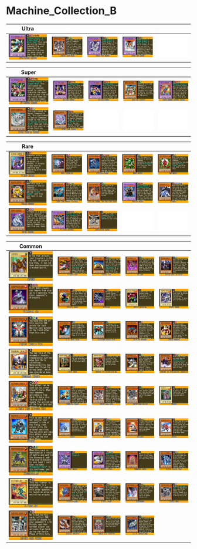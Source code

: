 # Machine_Collection_B

|Ultra| | | | |
|---|---|---|---|---|
|[![XYZ-Dragon Cannon ](../images/WC6-EN/1203-XYZDragonCannon-WC6-EN-VG.png)](https://yugipedia.com/wiki/XYZ-Dragon_Cannon_(World_Championship_2006))|[![Ancient Gear Golem ](../images/WC6-EN/1819-AncientGearGolem-WC6-EN-VG.png)](https://yugipedia.com/wiki/Ancient_Gear_Golem_(World_Championship_2006))|[![Cyber Twin Dragon ](../images/WC6-EN/1885-CyberTwinDragon-WC6-EN-VG.png)](https://yugipedia.com/wiki/Cyber_Twin_Dragon_(World_Championship_2006))|[![Cyber End Dragon ](../images/WC6-EN/1886-CyberEndDragon-WC6-EN-VG.png)](https://yugipedia.com/wiki/Cyber_End_Dragon_(World_Championship_2006))|![Blank](../images/Blank.png)|

|Super| | | | |
|---|---|---|---|---|
|[![XY-Dragon Cannon ](../images/WC6-EN/1201-XYDragonCannon-WC6-EN-VG.png)](https://yugipedia.com/wiki/XY-Dragon_Cannon_(World_Championship_2006))|[![XZ-Tank Cannon ](../images/WC6-EN/1253-XZTankCannon-WC6-EN-VG.png)](https://yugipedia.com/wiki/XZ-Tank_Cannon_(World_Championship_2006))|[![YZ-Tank Dragon ](../images/WC6-EN/1254-YZTankDragon-WC6-EN-VG.png)](https://yugipedia.com/wiki/YZ-Tank_Dragon_(World_Championship_2006))|[![Emes the Infinity ](../images/WC6-EN/1502-EmestheInfinity-WC6-EN-VG.png)](https://yugipedia.com/wiki/Emes_the_Infinity_(World_Championship_2006))|[![VWXYZ-Dragon Catapult Cannon ](../images/WC6-EN/1955-VWXYZDragonCatapultCannon-WC6-EN-VG.png)](https://yugipedia.com/wiki/VWXYZ-Dragon_Catapult_Cannon_(World_Championship_2006))|
|[![Cyber Barrier Dragon ](../images/WC6-EN/2017-CyberBarrierDragon-WC6-EN-VG.png)](https://yugipedia.com/wiki/Cyber_Barrier_Dragon_(World_Championship_2006))|[![Cyber Laser Dragon ](../images/WC6-EN/2018-CyberLaserDragon-WC6-EN-VG.png)](https://yugipedia.com/wiki/Cyber_Laser_Dragon_(World_Championship_2006))|![Blank](../images/Blank.png)|![Blank](../images/Blank.png)|![Blank](../images/Blank.png)|

|Rare| | | | |
|---|---|---|---|---|
|[![X-Head Cannon ](../images/WC6-EN/1159-XHeadCannon-WC6-EN-VG.png)](https://yugipedia.com/wiki/X-Head_Cannon_(World_Championship_2006))|[![Spell Canceller ](../images/WC6-EN/1229-SpellCanceller-WC6-EN-VG.png)](https://yugipedia.com/wiki/Spell_Canceller_(World_Championship_2006))|[![Blowback Dragon ](../images/WC6-EN/1527-BlowbackDragon-WC6-EN-VG.png)](https://yugipedia.com/wiki/Blowback_Dragon_(World_Championship_2006))|[![Green Gadget ](../images/WC6-EN/1683-GreenGadget-WC6-EN-VG.png)](https://yugipedia.com/wiki/Green_Gadget_(World_Championship_2006))|[![Red Gadget ](../images/WC6-EN/1686-RedGadget-WC6-EN-VG.png)](https://yugipedia.com/wiki/Red_Gadget_(World_Championship_2006))|
|[![Yellow Gadget ](../images/WC6-EN/1687-YellowGadget-WC6-EN-VG.png)](https://yugipedia.com/wiki/Yellow_Gadget_(World_Championship_2006))|[![Heavy Mech Support Platform ](../images/WC6-EN/1705-HeavyMechSupportPlatform-WC6-EN-VG.png)](https://yugipedia.com/wiki/Heavy_Mech_Support_Platform_(World_Championship_2006))|[![Fusilier Dragon, the Dual-Mode Beast ](../images/WC6-EN/1724-FusilierDragontheDualModeBeast-WC6-EN-VG.png)](https://yugipedia.com/wiki/Fusilier_Dragon,_the_Dual-Mode_Beast_(World_Championship_2006))|[![Gatling Dragon ](../images/WC6-EN/1785-GatlingDragon-WC6-EN-VG.png)](https://yugipedia.com/wiki/Gatling_Dragon_(World_Championship_2006))|[![UFOroid ](../images/WC6-EN/1878-UFOroid-WC6-EN-VG.png)](https://yugipedia.com/wiki/UFOroid_(World_Championship_2006))|
|[![Cyber Dragon ](../images/WC6-EN/1880-CyberDragon-WC6-EN-VG.png)](https://yugipedia.com/wiki/Cyber_Dragon_(World_Championship_2006))|[![VW-Tiger Catapult ](../images/WC6-EN/1954-VWTigerCatapult-WC6-EN-VG.png)](https://yugipedia.com/wiki/VW-Tiger_Catapult_(World_Championship_2006))|[![Proto-Cyber Dragon ](../images/WC6-EN/2031-ProtoCyberDragon-WC6-EN-VG.png)](https://yugipedia.com/wiki/Proto-Cyber_Dragon_(World_Championship_2006))|![Blank](../images/Blank.png)|![Blank](../images/Blank.png)|

|Common| | | | |
|---|---|---|---|---|
|[![Inpachi ](../images/WC6-EN/1163-Inpachi-WC6-EN-VG.png)](https://yugipedia.com/wiki/Inpachi_(World_Championship_2006))|[![Y-Dragon Head ](../images/WC6-EN/1200-YDragonHead-WC6-EN-VG.png)](https://yugipedia.com/wiki/Y-Dragon_Head_(World_Championship_2006))|[![Z-Metal Tank ](../images/WC6-EN/1202-ZMetalTank-WC6-EN-VG.png)](https://yugipedia.com/wiki/Z-Metal_Tank_(World_Championship_2006))|[![Drillago ](../images/WC6-EN/1211-Drillago-WC6-EN-VG.png)](https://yugipedia.com/wiki/Drillago_(World_Championship_2006))|[![Helping Robo For Combat ](../images/WC6-EN/1230-HelpingRoboForCombat-WC6-EN-VG.png)](https://yugipedia.com/wiki/Helping_Robo_For_Combat_(World_Championship_2006))|
|[![Dimension Jar ](../images/WC6-EN/1231-DimensionJar-WC6-EN-VG.png)](https://yugipedia.com/wiki/Dimension_Jar_(World_Championship_2006))|[![Roulette Barrel ](../images/WC6-EN/1232-RouletteBarrel-WC6-EN-VG.png)](https://yugipedia.com/wiki/Roulette_Barrel_(World_Championship_2006))|[![Bowganian ](../images/WC6-EN/1303-Bowganian-WC6-EN-VG.png)](https://yugipedia.com/wiki/Bowganian_(World_Championship_2006))|[![Battle Footballer ](../images/WC6-EN/1311-BattleFootballer-WC6-EN-VG.png)](https://yugipedia.com/wiki/Battle_Footballer_(World_Championship_2006))|[![Acrobat Monkey ](../images/WC6-EN/1314-AcrobatMonkey-WC6-EN-VG.png)](https://yugipedia.com/wiki/Acrobat_Monkey_(World_Championship_2006))|
|[![Perfect Machine King ](../images/WC6-EN/1397-PerfectMachineKing-WC6-EN-VG.png)](https://yugipedia.com/wiki/Perfect_Machine_King_(World_Championship_2006))|[![D. D. Scout Plane ](../images/WC6-EN/1409-DDScoutPlane-WC6-EN-VG.png)](https://yugipedia.com/wiki/D._D._Scout_Plane_(World_Championship_2006))|[![Amphibious Bugroth MK-3 ](../images/WC6-EN/1469-AmphibiousBugrothMK3-WC6-EN-VG.png)](https://yugipedia.com/wiki/Amphibious_Bugroth_MK-3_(World_Championship_2006))|[![KA-2 Des Scissors ](../images/WC6-EN/1525-KA2DesScissors-WC6-EN-VG.png)](https://yugipedia.com/wiki/KA-2_Des_Scissors_(World_Championship_2006))|[![Needle Burrower ](../images/WC6-EN/1526-NeedleBurrower-WC6-EN-VG.png)](https://yugipedia.com/wiki/Needle_Burrower_(World_Championship_2006))|
|[![Woodborg Inpachi ](../images/WC6-EN/1697-WoodborgInpachi-WC6-EN-VG.png)](https://yugipedia.com/wiki/Woodborg_Inpachi_(World_Championship_2006))|[![Mighty Guard ](../images/WC6-EN/1698-MightyGuard-WC6-EN-VG.png)](https://yugipedia.com/wiki/Mighty_Guard_(World_Championship_2006))|[![Bokoichi the Freightening Car ](../images/WC6-EN/1699-BokoichitheFreighteningCar-WC6-EN-VG.png)](https://yugipedia.com/wiki/Bokoichi_the_Freightening_Car_(World_Championship_2006))|[![Big Core ](../images/WC6-EN/1723-BigCore-WC6-EN-VG.png)](https://yugipedia.com/wiki/Big_Core_(World_Championship_2006))|[![Dekoichi the Battlechanted Locomotive ](../images/WC6-EN/1725-DekoichitheBattlechantedLocomotive-WC6-EN-VG.png)](https://yugipedia.com/wiki/Dekoichi_the_Battlechanted_Locomotive_(World_Championship_2006))|
|[![A-Team: Trap Disposal Unit ](../images/WC6-EN/1726-ATeamTrapDisposalUnit-WC6-EN-VG.png)](https://yugipedia.com/wiki/A-Team:_Trap_Disposal_Unit_(World_Championship_2006))|[![Mecha-Dog Marron ](../images/WC6-EN/1770-MechaDogMarron-WC6-EN-VG.png)](https://yugipedia.com/wiki/Mecha-Dog_Marron_(World_Championship_2006))|[![Ancient Gear Beast ](../images/WC6-EN/1820-AncientGearBeast-WC6-EN-VG.png)](https://yugipedia.com/wiki/Ancient_Gear_Beast_(World_Championship_2006))|[![Ancient Gear Soldier ](../images/WC6-EN/1821-AncientGearSoldier-WC6-EN-VG.png)](https://yugipedia.com/wiki/Ancient_Gear_Soldier_(World_Championship_2006))|[![Cycroid ](../images/WC6-EN/1873-Cycroid-WC6-EN-VG.png)](https://yugipedia.com/wiki/Cycroid_(World_Championship_2006))|
|[![Patroid ](../images/WC6-EN/1874-Patroid-WC6-EN-VG.png)](https://yugipedia.com/wiki/Patroid_(World_Championship_2006))|[![Gyroid ](../images/WC6-EN/1875-Gyroid-WC6-EN-VG.png)](https://yugipedia.com/wiki/Gyroid_(World_Championship_2006))|[![Steamroid ](../images/WC6-EN/1876-Steamroid-WC6-EN-VG.png)](https://yugipedia.com/wiki/Steamroid_(World_Championship_2006))|[![Drillroid ](../images/WC6-EN/1877-Drillroid-WC6-EN-VG.png)](https://yugipedia.com/wiki/Drillroid_(World_Championship_2006))|[![Jetroid ](../images/WC6-EN/1879-Jetroid-WC6-EN-VG.png)](https://yugipedia.com/wiki/Jetroid_(World_Championship_2006))|
|[![Wroughtweiler ](../images/WC6-EN/1881-Wroughtweiler-WC6-EN-VG.png)](https://yugipedia.com/wiki/Wroughtweiler_(World_Championship_2006))|[![Steam Gyroid ](../images/WC6-EN/1883-SteamGyroid-WC6-EN-VG.png)](https://yugipedia.com/wiki/Steam_Gyroid_(World_Championship_2006))|[![UFOroid Fighter ](../images/WC6-EN/1884-UFOroidFighter-WC6-EN-VG.png)](https://yugipedia.com/wiki/UFOroid_Fighter_(World_Championship_2006))|[![Mechanical Hound ](../images/WC6-EN/1901-MechanicalHound-WC6-EN-VG.png)](https://yugipedia.com/wiki/Mechanical_Hound_(World_Championship_2006))|[![B.E.S. Crystal Core ](../images/WC6-EN/1904-BESCrystalCore-WC6-EN-VG.png)](https://yugipedia.com/wiki/B.E.S._Crystal_Core_(World_Championship_2006))|
|[![V-Tiger Jet ](../images/WC6-EN/1944-VTigerJet-WC6-EN-VG.png)](https://yugipedia.com/wiki/V-Tiger_Jet_(World_Championship_2006))|[![W-Wing Catapult ](../images/WC6-EN/1947-WWingCatapult-WC6-EN-VG.png)](https://yugipedia.com/wiki/W-Wing_Catapult_(World_Championship_2006))|[![B.E.S. Tetran ](../images/WC6-EN/1968-BESTetran-WC6-EN-VG.png)](https://yugipedia.com/wiki/B.E.S._Tetran_(World_Championship_2006))|[![Nanobreaker ](../images/WC6-EN/1969-Nanobreaker-WC6-EN-VG.png)](https://yugipedia.com/wiki/Nanobreaker_(World_Championship_2006))|[![Ancient Gear ](../images/WC6-EN/2019-AncientGear-WC6-EN-VG.png)](https://yugipedia.com/wiki/Ancient_Gear_(World_Championship_2006))|
|[![Ancient Gear Cannon ](../images/WC6-EN/2030-AncientGearCannon-WC6-EN-VG.png)](https://yugipedia.com/wiki/Ancient_Gear_Cannon_(World_Championship_2006))|[![Adhesive Explosive ](../images/WC6-EN/2032-AdhesiveExplosive-WC6-EN-VG.png)](https://yugipedia.com/wiki/Adhesive_Explosive_(World_Championship_2006))|[![Machine King Prototype ](../images/WC6-EN/2033-MachineKingPrototype-WC6-EN-VG.png)](https://yugipedia.com/wiki/Machine_King_Prototype_(World_Championship_2006))|[![B.E.S. Covered Core ](../images/WC6-EN/2034-BESCoveredCore-WC6-EN-VG.png)](https://yugipedia.com/wiki/B.E.S._Covered_Core_(World_Championship_2006))